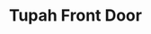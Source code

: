 ---
title: 'Tupah Front Door'
description: ''
credit: 'Place Holder'
style: 'Modern'
project: ''
type: 'photo'
pathToImage: '/gallery/tupah-front-door.jpg'
alt: 'Tupah Front Door'
width: 2160
height: 1620
...